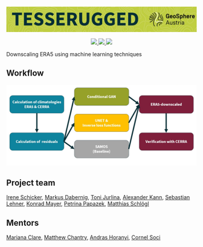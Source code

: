 
<p align="center">
  <a href="https://github.com/ECMWFCode4Earth/tesserugged">
    <img src="doc/tesserugged_banner.png">
  </a>
</p>

<p align="center">
  <a aria-label="Geosphere Austria logo" href="https://www.geosphere.at/">
    <img src="https://img.shields.io/badge/MADE%20BY%20GEOSPHERE%20AUSTRIA-000000.svg?style=for-the-badge&color=bfce40">
  </a>
  <a aria-label="License" href="https://github.com/ECMWFCode4Earth/tesserugged/blob/master/license">
    <img src="https://img.shields.io/badge/license-MIT-000000.svg?style=for-the-badge&labelColor=000000&color=bfce40">
  </a>
  <img src="https://img.shields.io/badge/lifecycle-experimental-000000.svg?style=for-the-badge&labelColor=000000&color=A92A4E">
</p>


Downscaling ERA5 using machine learning techniques

## Workflow

![](doc/tesserugged_workflow.png)

## Project team

[Irene Schicker](https://github.com/ischicker),
[Markus Dabernig](https://github.com/mdaber),
[Toni Jurlina](https://github.com/tjurlina),
[Alexander Kann](https://github.com/alexanderkann),
[Sebastian Lehner](https://github.com/seblehner),
[Konrad Mayer](https://github.com/konradmayer),
[Petrina Papazek](https://github.com/petrinap),
[Matthias Schlögl](https://github.com/r3xth0r)

## Mentors

[Mariana Clare](https://github.com/mc4117),
[Matthew Chantry](https://github.com/mchantry),
[Andras Horanyi](https://github.com/HoranyiAndras),
[Cornel Soci](https://github.com/cornelsoci)